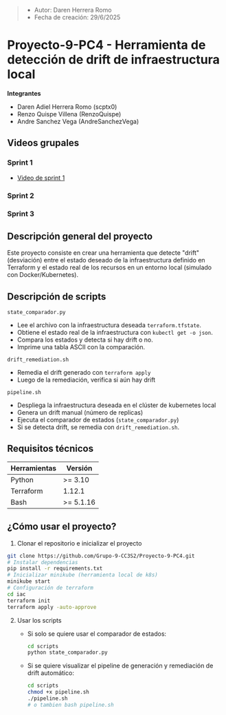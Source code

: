 > - Autor: Daren Herrera Romo
> - Fecha de creación: 29/6/2025

# Proyecto-9-PC4 - Herramienta de detección de drift de infraestructura local

**Integrantes**
- Daren Adiel Herrera Romo (scptx0)
- Renzo Quispe Villena (RenzoQuispe)
- Andre Sanchez Vega (AndreSanchezVega)

## Videos grupales

### Sprint 1
- [Video de sprint 1](https://drive.google.com/file/d/14cMcmKsz_NaZp_sZvqZ7fk6zKWZYs5da/view?usp=drive_link)
### Sprint 2

### Sprint 3

## Descripción general del proyecto

Este proyecto consiste en crear una herramienta que detecte "drift" (desviación) entre el estado deseado de la infraestructura definido en Terraform y el estado real de los recursos en un entorno local (simulado con Docker/Kubernetes).

## Descripción de scripts

`state_comparador.py`
- Lee el archivo con la infraestructura deseada `terraform.tfstate`.
- Obtiene el estado real de la infraestructura con `kubectl get -o json`.
- Compara los estados y detecta si hay drift o no.
- Imprime una tabla ASCII con la comparación.

`drift_remediation.sh`
- Remedia el drift generado con `terraform apply`
- Luego de la remediación, verifica si aún hay drift

`pipeline.sh`
- Despliega la infraestructura deseada en el clúster de kubernetes local
- Genera un drift manual (número de replicas)
- Ejecuta el comparador de estados (`state_comparador.py`)
- Si se detecta drift, se remedia con `drift_remediation.sh`.

## Requisitos técnicos

| Herramientas | Versión       |
|--------------|---------------|
| Python       | >= 3.10       |
| Terraform    | 1.12.1        |
| Bash         | >= 5.1.16     |

## ¿Cómo usar el proyecto?

1. Clonar el repositorio e inicializar el proyecto

```bash
git clone https://github.com/Grupo-9-CC3S2/Proyecto-9-PC4.git
# Instalar dependencias
pip install -r requirements.txt
# Inicializar minikube (herramienta local de k8s)
minikube start
# Configuración de terraform
cd iac
terraform init
terraform apply -auto-approve
```

2. Usar los scripts
    - Si solo se quiere usar el comparador de estados:

        ```bash
        cd scripts
        python state_comparador.py
        ```
    - Si se quiere visualizar el pipeline de generación y remediación de drift automático:

        ```bash
        cd scripts
        chmod +x pipeline.sh
        ./pipeline.sh
        # o tambien bash pipeline.sh
        ```